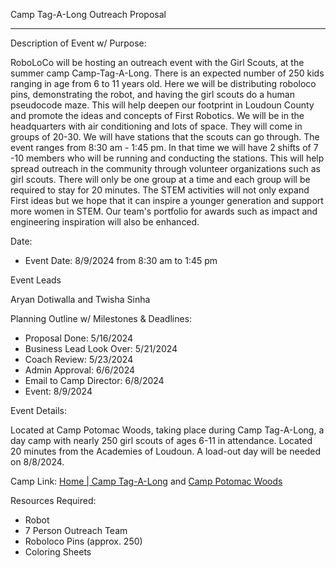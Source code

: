 Camp Tag-A-Long Outreach Proposal



---

Description of Event w/ Purpose: 

RoboLoCo will be hosting an outreach event with the Girl Scouts, at the summer camp Camp-Tag-A-Long. There is an expected number of 250 kids ranging in age from 6 to 11 years old. Here we will be distributing roboloco pins, demonstrating the robot, and having the girl scouts do a human pseudocode maze. This will help deepen our footprint in Loudoun County and promote the ideas and concepts of First Robotics. We will be in the headquarters with air conditioning and lots of space. They will come in groups of 20-30. We will have stations that the scouts can go through. The event ranges from 8:30 am - 1:45 pm. In that time we will have 2 shifts of 7 -10 members who will be running and conducting the stations. This will help spread outreach in the community through volunteer organizations such as girl scouts. There will only be one group at a time and each group will be required to stay for 20 minutes. The STEM activities will not only expand First ideas but we hope that it can inspire a younger generation and support more women in STEM. Our team's portfolio for awards such as impact and engineering inspiration will also be enhanced.

Date: 

* Event Date: 8/9/2024 from 8:30 am to 1:45 pm

Event Leads

Aryan Dotiwalla and Twisha Sinha

Planning Outline w/ Milestones & Deadlines: 

* Proposal Done: 5/16/2024
* Business Lead Look Over: 5/21/2024
* Coach Review: 5/23/2024
* Admin Approval: 6/6/2024
* Email to Camp Director: 6/8/2024
* Event: 8/9/2024

Event Details: 

Located at Camp Potomac Woods, taking place during Camp Tag-A-Long, a day camp with nearly 250 girl scouts of ages 6-11 in attendance. Located 20 minutes from the Academies of Loudoun. A load-out day will be needed on 8/8/2024.

Camp Link: [Home | Camp Tag-A-Long](https://www.google.com/url?q=https://www.camptagalong.org/home/&sa=D&source=editors&ust=1717314636643862&usg=AOvVaw3K1vMqMBu66W06gDASB6o1) and [Camp Potomac Woods](https://www.google.com/url?q=https://www.gscnc.org/en/members/for-girl-scouts/camp-and-outdoors/virginia-camp-properties/camp-potomac-woods.html&sa=D&source=editors&ust=1717314636644147&usg=AOvVaw1o347rQgesXD46GflYwsla) 

Resources Required: 

* Robot
* 7 Person Outreach Team
* Roboloco Pins (approx. 250)
* Coloring Sheets
